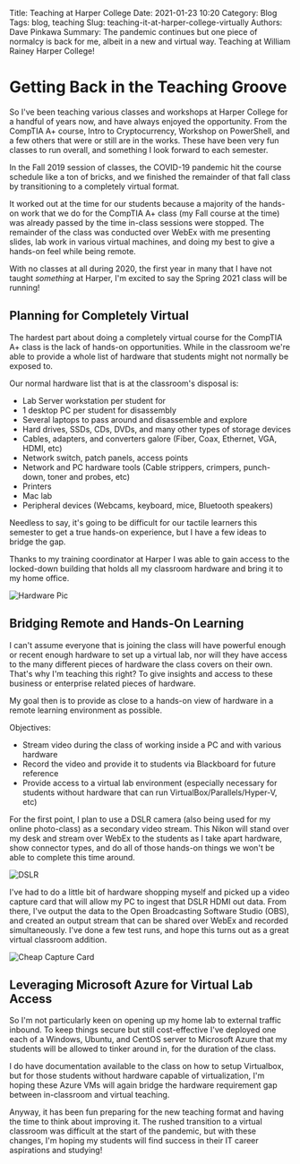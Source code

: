 Title: Teaching at Harper College
Date: 2021-01-23 10:20
Category: Blog
Tags: blog, teaching
Slug: teaching-it-at-harper-college-virtually
Authors: Dave Pinkawa
Summary: The pandemic continues but one piece of normalcy is back for me, albeit in a new and virtual way. Teaching at William Rainey Harper College!

# Getting Back in the Teaching Groove

So I've been teaching various classes and workshops at Harper College for a handful of years now, and have always enjoyed the opportunity. From the CompTIA A+ course, Intro to Cryptocurrency, Workshop on PowerShell, and a few others that were or still are in the works. These have been very fun classes to run overall, and something I look forward to each semester.

In the Fall 2019 session of classes, the COVID-19 pandemic hit the course schedule like a ton of bricks, and we finished the remainder of that fall class by transitioning to a completely virtual format.

It worked out at the time for our students because a majority of the hands-on work that we do for the CompTIA A+ class (my Fall course at the time) was already passed by the time in-class sessions were stopped. The remainder of the class was conducted over WebEx with me presenting slides, lab work in various virtual machines, and doing my best to give a hands-on feel while being remote.

With no classes at all during 2020, the first year in many that I have not taught _something_ at Harper, I'm excited to say the Spring 2021 class will be running! 

## Planning for Completely Virtual

The hardest part about doing a completely virtual course for the CompTIA A+ class is the lack of hands-on opportunities. While in the classroom we're able to provide a whole list of hardware that students might not normally be exposed to.

Our normal hardware list that is at the classroom's disposal is:

* Lab Server workstation per student for
* 1 desktop PC per student for disassembly
* Several laptops to pass around and disassemble and explore
* Hard drives, SSDs, CDs, DVDs, and many other types of storage devices
* Cables, adapters, and converters galore (Fiber, Coax, Ethernet, VGA, HDMI, etc)
* Network switch, patch panels, access points
* Network and PC hardware tools (Cable strippers, crimpers, punch-down, toner and probes, etc)
* Printers
* Mac lab 
* Peripheral devices (Webcams, keyboard, mice, Bluetooth speakers)

Needless to say, it's going to be difficult for our tactile learners this semester to get a true hands-on experience, but I have a few ideas to bridge the gap.

Thanks to my training coordinator at Harper I was able to gain access to the locked-down building that holds all my classroom hardware and bring it to my home office.

![Hardware Pic](https://pinkawa.blob.core.windows.net/pinkawapublicimages/classroom-hardware.jpg "Hardware Pic")

## Bridging Remote and Hands-On Learning

I can't assume everyone that is joining the class will have powerful enough or recent enough hardware to set up a virtual lab, nor will they have access to the many different pieces of hardware the class covers on their own. That's why I'm teaching this right? To give insights and access to these business or enterprise related pieces of hardware.

My goal then is to provide as close to a hands-on view of hardware in a remote learning environment as possible.

Objectives:

* Stream video during the class of working inside a PC and with various hardware
* Record the video and provide it to students via Blackboard for future reference
* Provide access to a virtual lab environment (especially necessary for students without hardware that can run VirtualBox/Parallels/Hyper-V, etc)

For the first point, I plan to use a DSLR camera (also being used for my online photo-class) as a secondary video stream. This Nikon will stand over my desk and stream over WebEx to the students as I take apart hardware, show connector types, and do all of those hands-on things we won't be able to complete this time around. 

![DSLR](https://pinkawa.blob.core.windows.net/pinkawapublicimages/DSLR.jpg "DSLR")

I've had to do a little bit of hardware shopping myself and picked up a video capture card that will allow my PC to ingest that DSLR HDMI out data. From there, I've output the data to the Open Broadcasting Software Studio (OBS), and created an output stream that can be shared over WebEx and recorded simultaneously. I've done a few test runs, and hope this turns out as a great virtual classroom addition.

![Cheap Capture Card](https://pinkawa.blob.core.windows.net/pinkawapublicimages/video-capture-card.jpg "Cheap Capture Card")

## Leveraging Microsoft Azure for Virtual Lab Access

So I'm not particularly keen on opening up my home lab to external traffic inbound. To keep things secure but still cost-effective I've deployed one each of a Windows, Ubuntu, and CentOS server to Microsoft Azure that my students will be allowed to tinker around in, for the duration of the class. 

I do have documentation available to the class on how to setup Virtualbox, but for those students without hardware capable of virtualization, I'm hoping these Azure VMs will again bridge the hardware requirement gap between in-classroom and virtual teaching.

Anyway, it has been fun preparing for the new teaching format and having the time to think about improving it. The rushed transition to a virtual classroom was difficult at the start of the pandemic, but with these changes, I'm hoping my students will find success in their IT career aspirations and studying!

